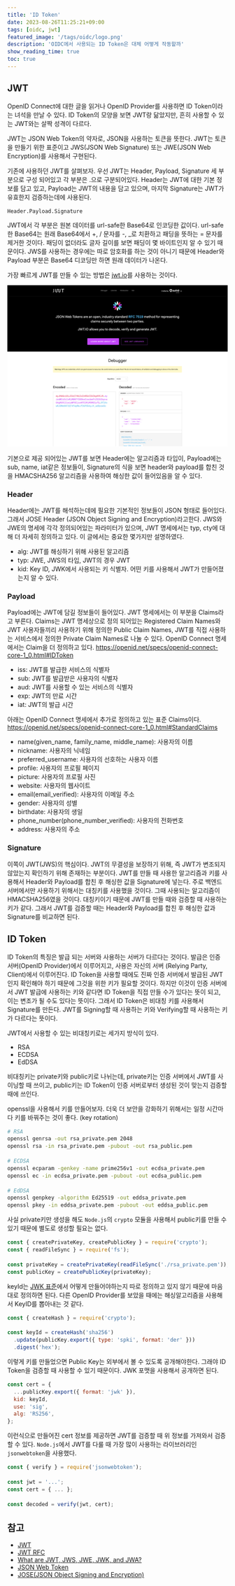 ```yaml
---
title: 'ID Token'
date: 2023-08-26T11:25:21+09:00
tags: [oidc, jwt]
featured_image: '/tags/oidc/logo.png'
description: 'OIDC에서 사용되는 ID Token은 대체 어떻게 작동할까'
show_reading_time: true
toc: true
---
```


## JWT

OpenID Connect에 대한 글을 읽거나 OpenID Provider를 사용하면 ID Token이라는 녀석을 만날 수
있다. ID Token의 모양을 보면 JWT랑 닮았지만, 흔히 사용할 수 있는 JWT와는 살짝 성격이 다르다.

JWT는 JSON Web Token의 약자로, JSON을 사용하는 토큰을 뜻한다. JWT는 토큰을 만들기 위한 표준이고
JWS(JSON Web Signature) 또는 JWE(JSON Web Encryption)를 사용해서 구현된다.

기존에 사용하던 JWT를 살펴보자. 우선 JWT는 Header, Payload, Signature 세 부분으로 구성 되어있고
각 부분은 .으로 구분되어있다. Header는 JWT에 대한 기본 정보를 담고 있고, Payload는 JWT의 내용을
담고 있으며, 마지막 Signature는 JWT가 유효한지 검증하는데에 사용된다.

```text
Header.Payload.Signature
```

JWT에서 각 부분은 원본 데이터를 url-safe한 Base64로 인코딩한 값이다. url-safe한 Base64는
원래 Base64에서 +, / 문자를 -, \_로 치환하고 패딩을 뜻하는 = 문자를 제거한 것이다. 패딩이 없더라도
글자 길이를 보면 패딩이 몇 바이트인지 알 수 있기 때문이다. JWS를 사용하는 경우에는 따로 암호화를 하는
것이 아니기 때문에 Header와 Payload 부분은 Base64 디코딩만 하면 원래 데이터가 나온다.

가장 빠르게 JWT를 만들 수 있는 방법은 [jwt.io](https://jwt.io)를 사용하는 것이다.

![jwt.io](./jwt-io.png)

기본으로 제공 되어있는 JWT를 보면 Header에는 알고리즘과 타입이, Payload에는 sub, name, iat같은
정보들이, Signature의 식을 보면 header와 payload를 합친 것을 HMACSHA256 알고리즘을 사용하여
해싱한 값이 들어있음을 알 수 있다.

### Header

Header에는 JWT를 해석하는데에 필요한 기본적인 정보들이 JSON 형태로 들어있다. 그래서 JOSE Header
(JSON Object Signing and Encryption)라고한다. JWS와 JWE의 명세에 각각 정의되어있는 파라미터가
있으며, JWT 명세에서는 typ, cty에 대해 더 자세히 정의하고 있다. 이 글에서는 중요한 몇가지만 설명하였다.

- alg: JWT를 해싱하기 위해 사용된 알고리즘
- typ: JWE, JWS의 타입, JWT의 경우 JWT
- kid: Key ID, JWK에서 사용되는 키 식별자. 어떤 키를 사용해서 JWT가 만들어졌는지 알 수 있다.

### Payload

Payload에는 JWT에 담길 정보들이 들어있다. JWT 명세에서는 이 부분을 Claims라고 부른다. Claims는
JWT 명세상으로 정의 되어있는 Registered Claim Names와 JWT 사용자들끼리 사용하기 위해 정의한
Public Claim Names, JWT를 직접 사용하는 서비스에서 정의한 Private Claim Names로 나눌 수 있다.
OpenID Connect 명세에서는 Claim을 더 정의하고 있다.
https://openid.net/specs/openid-connect-core-1_0.html#IDToken

- iss: JWT를 발급한 서비스의 식별자
- sub: JWT를 발급받은 사용자의 식별자
- aud: JWT를 사용할 수 있는 서비스의 식별자
- exp: JWT의 만료 시간
- iat: JWT의 발급 시간

아래는 OpenID Connect 명세에서 추가로 정의하고 있는 표준 Claims이다.
https://openid.net/specs/openid-connect-core-1_0.html#StandardClaims

- name(given_name, family_name, middle_name): 사용자의 이름
- nickname: 사용자의 닉네임
- preferred_username: 사용자의 선호하는 사용자 이름
- profile: 사용자의 프로필 페이지
- picture: 사용자의 프로필 사진
- website: 사용자의 웹사이트
- email(email_verified): 사용자의 이메일 주소
- gender: 사용자의 성별
- birthdate: 사용자의 생일
- phone_number(phone_number_verified): 사용자의 전화번호
- address: 사용자의 주소

### Signature

이쪽이 JWT(JWS)의 핵심이다. JWT의 무결성을 보장하기 위해, 즉 JWT가 변조되지 않았는지 확인하기 위해
존재하는 부분이다. JWT를 만들 때 사용한 알고리즘과 키를 사용해서 Header와 Payload를 합친 후
해싱한 값을 Signature에 넣는다. 주로 백엔드 서버에서만 사용하기 위해서는 대칭키를 사용했을 것이다.
그때 사용되는 알고리즘이 HMACSHA256였을 것이다. 대칭키이기 때문에 JWT를 만들 때와 검증할 때 사용하는
키가 같다. 그래서 JWT를 검증할 때는 Header와 Payload를 합친 후 해싱한 값과 Signature를 비교하면
된다.

## ID Token

ID Token의 특징은 발급 되는 서버와 사용하는 서버가 다르다는 것이다. 발급은 인증 서버(OpenID Provider)에서
이루어지고, 사용은 자신의 서버 (Relying Party, Client)에서 이루어진다. ID Token을 사용할 때에도
진짜 인증 서버에서 발급된 JWT인지 확인해야 하기 때문에 그것을 위한 키가 필요할 것이다. 하지만 이것이
인증 서버에서 JWT 발급에 사용하는 키와 같다면 ID Token을 직접 만들 수가 있다는 뜻이 되고, 이는
변조가 될 수도 있다는 뜻이다. 그래서 ID Token은 비대칭 키를 사용해서 Signature를 만든다.
JWT를 Signing할 때 사용하는 키와 Verifying할 때 사용하는 키가 다르다는 뜻이다.

JWT에서 사용할 수 있는 비대칭키로는 세가지 방식이 있다.

- RSA
- ECDSA
- EdDSA

비대칭키는 private키와 public키로 나뉘는데, private키는 인증 서버에서 JWT를 사이닝할 때 쓰이고,
public키는 ID Token이 인증 서버로부터 생성된 것이 맞는지 검증할 때에 쓰인다.

openssl을 사용해서 키를 만들어보자. 더욱 더 보안을 강화하기 위해서는 일정 시간마다 키를 바꿔주는 것이
좋다. (key rotation)

```bash
# RSA
openssl genrsa -out rsa_private.pem 2048
openssl rsa -in rsa_private.pem -pubout -out rsa_public.pem

# ECDSA
openssl ecparam -genkey -name prime256v1 -out ecdsa_private.pem
openssl ec -in ecdsa_private.pem -pubout -out ecdsa_public.pem

# EdDSA
openssl genpkey -algorithm Ed25519 -out eddsa_private.pem
openssl pkey -in eddsa_private.pem -pubout -out eddsa_public.pem
```

사실 private키만 생성을 해도 `Node.js`의 `crypto` 모듈을 사용해서 public키를 만들 수 있기 때문에
별도로 생성할 필요는 없다.

```js
const { createPrivateKey, createPublicKey } = require('crypto');
const { readFileSync } = require('fs');

const privateKey = createPrivateKey(readFileSync('./rsa_private.pem'));
const publicKey = createPublicKey(privateKey);
```

keyId는 [JWK 표준](https://datatracker.ietf.org/doc/html/rfc7517#section-4.5)에서
어떻게 만들어야하는지 따로 정의하고 있지 않기 때문에 마음대로 정의하면 된다. 다른 OpenID Provider를
보았을 때에는 해싱알고리즘을 사용해서 KeyID를 뽑아내는 것 같다.

```js
const { createHash } = require('crypto');

const keyId = createHash('sha256')
  .update(publicKey.export({ type: 'spki', format: 'der' }))
  .digest('hex');
```

이렇게 키를 만들었으면 Public Key는 외부에서 볼 수 있도록 공개해야한다. 그래야 ID Token을 검증할 때
사용할 수 있기 때문이다. JWK 포맷을 사용해서 공개하면 된다.

```js
const cert = {
  ...publicKey.export({ format: 'jwk' }),
  kid: keyId,
  use: 'sig',
  alg: 'RS256',
};
```

이런식으로 만들어진 cert 정보를 제공하면 JWT를 검증할 때 위 정보를 가져와서 검증할 수 있다.
`Node.js`에서 JWT를 다룰 때 가장 많이 사용하는 라이브러리인 `jsonwebtoken`을 사용했다.

```js
const { verify } = require('jsonwebtoken');

const jwt = '...';
const cert = { ... };

const decoded = verify(jwt, cert);
```

## 참고

- [JWT](https://jwt.io)
- [JWT RFC](https://tools.ietf.org/html/rfc7519)
- [What are JWT, JWS, JWE, JWK, and JWA?](https://www.loginradius.com/blog/engineering/guest-post/what-are-jwt-jws-jwe-jwk-jwa/)
- [JSON Web Token](https://devopedia.org/json-web-token)
- [JOSE(JSON Object Signing and Encryption)](https://syntaxsugar.tistory.com/entry/JOSEJSON-Object-Signing-and-Encryption)
